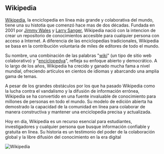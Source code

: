 ## Wikipedia

[Wikipedia](https://www.wikipedia.org/ "Wikipedia"), la enciclopedia en línea más grande y colaborativa del mundo, tiene una su histotia que comenzó hace mas de dos décadas. Fundada en 2001 por [Jimmy Wales](https://es.wikipedia.org/wiki/Jimmy_Wales "Jimmy Wales") y [Larry Sanger](https://es.wikipedia.org/wiki/Larry_Sanger "Larry Sanger"), Wikipedia nació con la intencion de crear un repositorio de conocimientos accesible para cualquier persona con acceso a Internet. A diferencia de las enciclopedias tradicionales, Wikipedia se basa en la contribución voluntaria de miles de editores de todo el mundo.

Su nombre, una combinación de las palabras "[wiki](https://es.wikipedia.org/wiki/Wiki "wiki")" (un tipo de sitio web colaborativo) y "[enciclopedya](https://es.wikipedia.org/wiki/Enciclopedia "enciclopedya")", refleja su enfoque abierto y democrático. A lo largo de los años, Wikipedia ha crecido y ganado mucha fama a nivel mundial, ofreciendo artículos en cientos de idiomas y abarcando una amplia gama de temas.

A pesar de los grandes obstáculos por los que ha pasado Wikipedia como la lucha contra el vandalismo y la difusión de información errónea, Wikipedia se ha convertido en una fuente invaluable de conocimiento para millones de personas en todo el mundo. Su modelo de edición abierta ha demostrado la capacidad de la comunidad en línea para colaborar de manera constructiva y mantener una enciclopedia precisa y actualizada.

Hoy en día, Wikipedia es un recurso esencial para estudiantes, investigadores y cualquier persona que busque información confiable y gratuita en línea. Su historia es un testimonio del poder de la colaboración global y la libre difusión del conocimiento en la era digital

![Wikipedia](https://github.com/Pavlotesto/Wikipedia/blob/main/2000pxWikipediasvglogonb.svg_%20-%20copia.png)